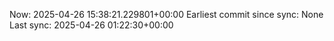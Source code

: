 Now: 2025-04-26 15:38:21.229801+00:00 Earliest commit since sync: None Last sync: 2025-04-26 01:22:30+00:00
